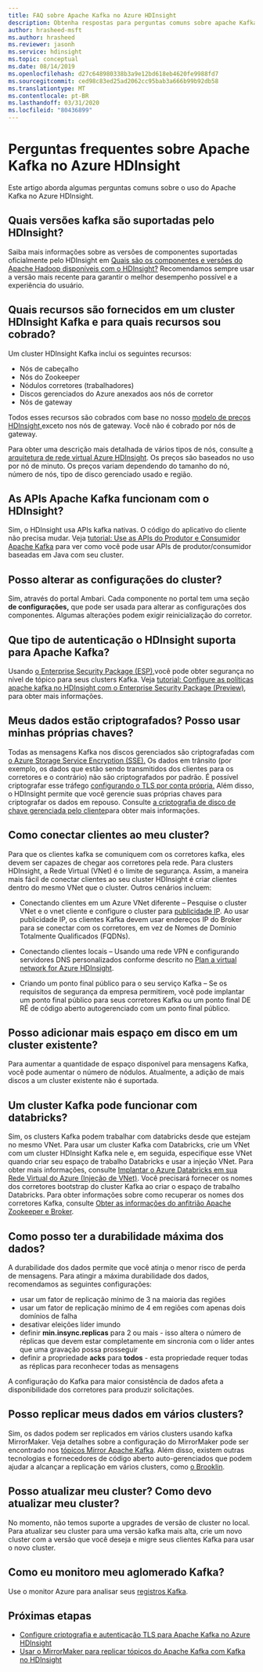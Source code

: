 ```yaml
---
title: FAQ sobre Apache Kafka no Azure HDInsight
description: Obtenha respostas para perguntas comuns sobre apache Kafka no Azure HDInsight, um serviço gerenciado de nuvem Hadoop.
author: hrasheed-msft
ms.author: hrasheed
ms.reviewer: jasonh
ms.service: hdinsight
ms.topic: conceptual
ms.date: 08/14/2019
ms.openlocfilehash: d27c648980338b3a9e12bd618eb4620fe9988fd7
ms.sourcegitcommit: ced98c83ed25ad2062cc95bab3a666b99b92db58
ms.translationtype: MT
ms.contentlocale: pt-BR
ms.lasthandoff: 03/31/2020
ms.locfileid: "80436899"
---
```

# <a name="frequently-asked-questions-about-apache-kafka-in-azure-hdinsight"></a>Perguntas frequentes sobre Apache Kafka no Azure HDInsight

Este artigo aborda algumas perguntas comuns sobre o uso do Apache Kafka no Azure HDInsight.

## <a name="what-kafka-versions-are-supported-by-hdinsight"></a>Quais versões kafka são suportadas pelo HDInsight?

Saiba mais informações sobre as versões de componentes suportadas oficialmente pelo HDInsight em [Quais são os componentes e versões do Apache Hadoop disponíveis com o HDInsight?](../hdinsight-component-versioning.md#supported-hdinsight-versions) Recomendamos sempre usar a versão mais recente para garantir o melhor desempenho possível e a experiência do usuário.

## <a name="what-resources-are-provided-in-an-hdinsight-kafka-cluster-and-what-resources-am-i-charged-for"></a>Quais recursos são fornecidos em um cluster HDInsight Kafka e para quais recursos sou cobrado?

Um cluster HDInsight Kafka inclui os seguintes recursos:

* Nós de cabeçalho
* Nós do Zookeeper
* Nódulos corretores (trabalhadores) 
* Discos gerenciados do Azure anexados aos nós de corretor
* Nós de gateway

Todos esses recursos são cobrados com base no nosso [modelo de preços HDInsight,](https://azure.microsoft.com/pricing/details/hdinsight/)exceto nos nós de gateway. Você não é cobrado por nós de gateway.

Para obter uma descrição mais detalhada de vários tipos de nós, consulte [a arquitetura de rede virtual Azure HDInsight](../hdinsight-virtual-network-architecture.md). Os preços são baseados no uso por nó de minuto. Os preços variam dependendo do tamanho do nó, número de nós, tipo de disco gerenciado usado e região.

## <a name="do-apache-kafka-apis-work-with-hdinsight"></a>As APIs Apache Kafka funcionam com o HDInsight?

Sim, o HDInsight usa APIs kafka nativas. O código do aplicativo do cliente não precisa mudar. Veja [tutorial: Use as APIs do Produtor e Consumidor Apache Kafka](./apache-kafka-producer-consumer-api.md) para ver como você pode usar APIs de produtor/consumidor baseadas em Java com seu cluster.

## <a name="can-i-change-cluster-configurations"></a>Posso alterar as configurações do cluster?

Sim, através do portal Ambari. Cada componente no portal tem uma seção **de configurações,** que pode ser usada para alterar as configurações dos componentes. Algumas alterações podem exigir reinicialização do corretor.

## <a name="what-type-of-authentication-does-hdinsight-support-for-apache-kafka"></a>Que tipo de autenticação o HDInsight suporta para Apache Kafka?

Usando [o Enterprise Security Package (ESP),](../domain-joined/apache-domain-joined-architecture.md)você pode obter segurança no nível de tópico para seus clusters Kafka. Veja [tutorial: Configure as políticas apache kafka no HDInsight com o Enterprise Security Package (Preview)](../domain-joined/apache-domain-joined-run-kafka.md), para obter mais informações.

## <a name="is-my-data-encrypted-can-i-use-my-own-keys"></a>Meus dados estão criptografados? Posso usar minhas próprias chaves?

Todas as mensagens Kafka nos discos gerenciados são criptografadas com [o Azure Storage Service Encryption (SSE).](../../storage/common/storage-service-encryption.md) Os dados em trânsito (por exemplo, os dados que estão sendo transmitidos dos clientes para os corretores e o contrário) não são criptografados por padrão. É possível criptografar esse tráfego [configurando o TLS por conta própria.](./apache-kafka-ssl-encryption-authentication.md) Além disso, o HDInsight permite que você gerencie suas próprias chaves para criptografar os dados em repouso. Consulte [a criptografia de disco de chave gerenciada pelo cliente](../disk-encryption.md)para obter mais informações.

## <a name="how-do-i-connect-clients-to-my-cluster"></a>Como conectar clientes ao meu cluster?

Para que os clientes kafka se comuniquem com os corretores kafka, eles devem ser capazes de chegar aos corretores pela rede. Para clusters HDInsight, a Rede Virtual (VNet) é o limite de segurança. Assim, a maneira mais fácil de conectar clientes ao seu cluster HDInsight é criar clientes dentro do mesmo VNet que o cluster. Outros cenários incluem:

* Conectando clientes em um Azure VNet diferente – Pesquise o cluster VNet e o vnet cliente e configure o cluster para [publicidade IP](apache-kafka-connect-vpn-gateway.md#configure-kafka-for-ip-advertising). Ao usar publicidade IP, os clientes Kafka devem usar endereços IP do Broker para se conectar com os corretores, em vez de Nomes de Domínio Totalmente Qualificados (FQDNs).

* Conectando clientes locais – Usando uma rede VPN e configurando servidores DNS personalizados conforme descrito no [Plan a virtual network for Azure HDInsight](../hdinsight-plan-virtual-network-deployment.md).

* Criando um ponto final público para o seu serviço Kafka – Se os requisitos de segurança da empresa permitirem, você pode implantar um ponto final público para seus corretores Kafka ou um ponto final DE RÉ de código aberto autogerenciado com um ponto final público.

## <a name="can-i-add-more-disk-space-on-an-existing-cluster"></a>Posso adicionar mais espaço em disco em um cluster existente?

Para aumentar a quantidade de espaço disponível para mensagens Kafka, você pode aumentar o número de nódulos. Atualmente, a adição de mais discos a um cluster existente não é suportada.

## <a name="can-a-kafka-cluster-work-with-databricks"></a>Um cluster Kafka pode funcionar com databricks? 

Sim, os clusters Kafka podem trabalhar com databricks desde que estejam no mesmo VNet. Para usar um cluster Kafka com Databricks, crie um VNet com um cluster HDInsight Kafka nele e, em seguida, especifique esse VNet quando criar seu espaço de trabalho Databricks e usar a injeção VNet. Para obter mais informações, consulte [Implantar o Azure Databricks em sua Rede Virtual do Azure (Injeção de VNet)](https://docs.microsoft.com/azure/databricks/administration-guide/cloud-configurations/azure/vnet-inject). Você precisará fornecer os nomes dos corretores bootstrap do cluster Kafka ao criar o espaço de trabalho Databricks. Para obter informações sobre como recuperar os nomes dos corretores Kafka, consulte [Obter as informações do anfitrião Apache Zookeeper e Broker](https://docs.microsoft.com/azure/hdinsight/kafka/apache-kafka-get-started#getkafkainfo).

## <a name="how-can-i-have-maximum-data-durability"></a>Como posso ter a durabilidade máxima dos dados?

A durabilidade dos dados permite que você atinja o menor risco de perda de mensagens. Para atingir a máxima durabilidade dos dados, recomendamos as seguintes configurações:

* usar um fator de replicação mínimo de 3 na maioria das regiões
* usar um fator de replicação mínimo de 4 em regiões com apenas dois domínios de falha
* desativar eleições líder imundo
* definir **min.insync.replicas** para 2 ou mais - isso altera o número de réplicas que devem estar completamente em sincronia com o líder antes que uma gravação possa prosseguir
* definir a propriedade **acks** para **todos** - esta propriedade requer todas as réplicas para reconhecer todas as mensagens

A configuração do Kafka para maior consistência de dados afeta a disponibilidade dos corretores para produzir solicitações.

## <a name="can-i-replicate-my-data-to-multiple-clusters"></a>Posso replicar meus dados em vários clusters?

Sim, os dados podem ser replicados em vários clusters usando kafka MirrorMaker. Veja detalhes sobre a configuração do MirrorMaker pode ser encontrado nos [tópicos Mirror Apache Kafka](apache-kafka-mirroring.md). Além disso, existem outras tecnologias e fornecedores de código aberto auto-gerenciados que podem ajudar a alcançar a replicação em vários clusters, como [o Brooklin](https://github.com/linkedin/Brooklin/).

## <a name="can-i-upgrade-my-cluster-how-should-i-upgrade-my-cluster"></a>Posso atualizar meu cluster? Como devo atualizar meu cluster?

No momento, não temos suporte a upgrades de versão de cluster no local. Para atualizar seu cluster para uma versão kafka mais alta, crie um novo cluster com a versão que você deseja e migre seus clientes Kafka para usar o novo cluster.

## <a name="how-do-i-monitor-my-kafka-cluster"></a>Como eu monitoro meu aglomerado Kafka?

Use o monitor Azure para analisar seus [registros Kafka](./apache-kafka-log-analytics-operations-management.md).

## <a name="next-steps"></a>Próximas etapas

* [Configure criptografia e autenticação TLS para Apache Kafka no Azure HDInsight](./apache-kafka-ssl-encryption-authentication.md)
* [Usar o MirrorMaker para replicar tópicos do Apache Kafka com Kafka no HDInsight](./apache-kafka-mirroring.md)
